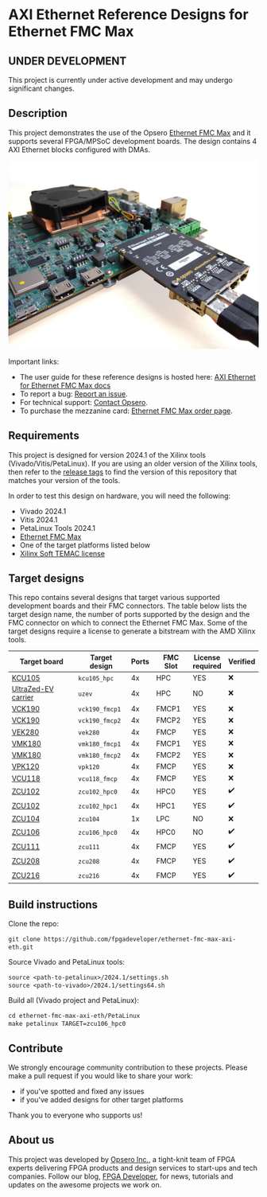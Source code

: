 # AXI Ethernet Reference Designs for Ethernet FMC Max

## UNDER DEVELOPMENT

This project is currently under active development and may undergo significant changes.

## Description

This project demonstrates the use of the Opsero [Ethernet FMC Max] and it supports
several FPGA/MPSoC development boards. The design contains 4 AXI Ethernet blocks configured with DMAs.

![Application example](docs/source/images/ethernet-fmc-max-with-vek280.jpg "Ethernet FMC Max with VEK280")

Important links:

* The user guide for these reference designs is hosted here: [AXI Ethernet for Ethernet FMC Max docs](https://axieth-sgmii.ethernetfmc.com "AXI Ethernet for Ethernet FMC Max docs")
* To report a bug: [Report an issue](https://github.com/fpgadeveloper/ethernet-fmc-max-axi-eth/issues "Report an issue").
* For technical support: [Contact Opsero](https://opsero.com/contact-us "Contact Opsero").
* To purchase the mezzanine card: [Ethernet FMC Max order page](https://opsero.com/product/ethernet-fmc-max "Ethernet FMC Max order page").

## Requirements

This project is designed for version 2024.1 of the Xilinx tools (Vivado/Vitis/PetaLinux). 
If you are using an older version of the Xilinx tools, then refer to the 
[release tags](https://github.com/fpgadeveloper/ethernet-fmc-max-axi-eth/tags "releases")
to find the version of this repository that matches your version of the tools.

In order to test this design on hardware, you will need the following:

* Vivado 2024.1
* Vitis 2024.1
* PetaLinux Tools 2024.1
* [Ethernet FMC Max]
* One of the target platforms listed below
* [Xilinx Soft TEMAC license](https://ethernetfmc.com/getting-a-license-for-the-xilinx-tri-mode-ethernet-mac/ "Xilinx Soft TEMAC license")

## Target designs

This repo contains several designs that target various supported development boards and their
FMC connectors. The table below lists the target design name, the number of ports supported by the design and 
the FMC connector on which to connect the Ethernet FMC Max. Some of the target designs
require a license to generate a bitstream with the AMD Xilinx tools.

| Target board        | Target design     | Ports   | FMC Slot    | License<br> required | Verified |
|---------------------|-------------------|---------|-------------|----------------------|---------|
| [KCU105]            | `kcu105_hpc`      | 4x      | HPC         | YES | :x: |
| [UltraZed-EV carrier] | `uzev`          | 4x      | HPC         | NO  | :x: |
| [VCK190]            | `vck190_fmcp1`    | 4x      | FMCP1       | YES | :x: |
| [VCK190]            | `vck190_fmcp2`    | 4x      | FMCP2       | YES | :x: |
| [VEK280]            | `vek280`          | 4x      | FMCP        | YES | :x: |
| [VMK180]            | `vmk180_fmcp1`    | 4x      | FMCP1       | YES | :x: |
| [VMK180]            | `vmk180_fmcp2`    | 4x      | FMCP2       | YES | :x: |
| [VPK120]            | `vpk120`          | 4x      | FMCP        | YES | :x: |
| [VCU118]            | `vcu118_fmcp`     | 4x      | FMCP        | YES | :x: |
| [ZCU102]            | `zcu102_hpc0`     | 4x      | HPC0        | YES | :heavy_check_mark: |
| [ZCU102]            | `zcu102_hpc1`     | 4x      | HPC1        | YES | :heavy_check_mark: |
| [ZCU104]            | `zcu104`          | 1x      | LPC         | NO  | :x: |
| [ZCU106]            | `zcu106_hpc0`     | 4x      | HPC0        | NO  | :heavy_check_mark: |
| [ZCU111]            | `zcu111`          | 4x      | FMCP        | YES | :heavy_check_mark: |
| [ZCU208]            | `zcu208`          | 4x      | FMCP        | YES | :heavy_check_mark: |
| [ZCU216]            | `zcu216`          | 4x      | FMCP        | YES | :heavy_check_mark: |

## Build instructions

Clone the repo:
```
git clone https://github.com/fpgadeveloper/ethernet-fmc-max-axi-eth.git
```

Source Vivado and PetaLinux tools:

```
source <path-to-petalinux>/2024.1/settings.sh
source <path-to-vivado>/2024.1/settings64.sh
```

Build all (Vivado project and PetaLinux):

```
cd ethernet-fmc-max-axi-eth/PetaLinux
make petalinux TARGET=zcu106_hpc0
```

## Contribute

We strongly encourage community contribution to these projects. Please make a pull request if you
would like to share your work:
* if you've spotted and fixed any issues
* if you've added designs for other target platforms

Thank you to everyone who supports us!

## About us

This project was developed by [Opsero Inc.](https://opsero.com "Opsero Inc."),
a tight-knit team of FPGA experts delivering FPGA products and design services to start-ups and tech companies. 
Follow our blog, [FPGA Developer](https://www.fpgadeveloper.com "FPGA Developer"), for news, tutorials and
updates on the awesome projects we work on.

[Ethernet FMC Max]: https://ethernetfmc.com/docs/ethernet-fmc-max/overview/
[VCK190]: https://www.xilinx.com/vck190
[VEK280]: https://www.xilinx.com/vek280
[VMK180]: https://www.xilinx.com/vmk180
[VPK120]: https://www.xilinx.com/vpk120
[VCU108]: https://www.xilinx.com/vcu108
[VCU118]: https://www.xilinx.com/vcu118
[KCU105]: https://www.xilinx.com/kcu105
[ZCU111]: https://www.xilinx.com/zcu111
[ZCU208]: https://www.xilinx.com/zcu208
[UltraZed-EV carrier]: https://www.xilinx.com/products/boards-and-kits/1-y3n9v1.html
[ZCU102]: https://www.xilinx.com/zcu102
[ZCU104]: https://www.xilinx.com/zcu104
[ZCU106]: https://www.xilinx.com/zcu106
[ZCU216]: https://www.xilinx.com/zcu216

